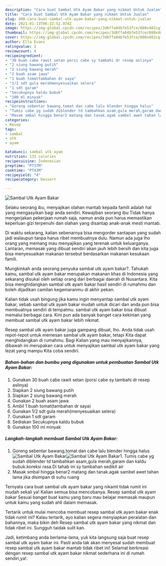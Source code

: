 ```yaml
---
description: "Cara buat Sambal Utk Ayam Bakar yang nikmat Untuk Jualan"
title: "Cara buat Sambal Utk Ayam Bakar yang nikmat Untuk Jualan"
slug: 480-cara-buat-sambal-utk-ayam-bakar-yang-nikmat-untuk-jualan
date: 2021-01-13T06:32:52.974Z
image: https://img-global.cpcdn.com/recipes/3d6ffa84b7e53fce/680x482cq70/sambal-utk-ayam-bakar-foto-resep-utama.jpg
thumbnail: https://img-global.cpcdn.com/recipes/3d6ffa84b7e53fce/680x482cq70/sambal-utk-ayam-bakar-foto-resep-utama.jpg
cover: https://img-global.cpcdn.com/recipes/3d6ffa84b7e53fce/680x482cq70/sambal-utk-ayam-bakar-foto-resep-utama.jpg
author: Ella Evans
ratingvalue: 3
reviewcount: 4
recipeingredient:
- "30 buah cabe rawit setan porsi cabe sy tambahi dr resep aslinya"
- "2 siung bawang putih"
- "2 siung bawang merah"
- "2 buah asam jawa"
- "1 buah tomattambahan dr saya"
- "1/2 sdt gula merahmenyesuaikan selera"
- "1 sdt garam"
- "Secukupnya kaldu bubuk"
- "100 ml minyak"
recipeinstructions:
- "Goreng sebentar bawang,tomat dan cabe lalu blender hingga halus"
- "Tumis cabe yg sudah diblender td tambahkan asam,gula merah,garam dan kaldu bubuk.koreksi rasa.Di tahab ini sy tambahan sedikit air"
- "Masak smbal hingga benar2 matang dan tanak.agak sambel awet tahan lama jika disimpan di suhu ruang"
categories:
- Resep
tags:
- sambal
- utk
- ayam

katakunci: sambal utk ayam 
nutrition: 133 calories
recipecuisine: Indonesian
preptime: "PT37M"
cooktime: "PT43M"
recipeyield: "4"
recipecategory: Dessert

---
```



![Sambal Utk Ayam Bakar](https://img-global.cpcdn.com/recipes/3d6ffa84b7e53fce/680x482cq70/sambal-utk-ayam-bakar-foto-resep-utama.jpg)

Selaku seorang ibu, menyajikan olahan mantab kepada famili adalah hal yang mengasyikan bagi anda sendiri. Kewajiban seorang ibu Tidak hanya mengerjakan pekerjaan rumah saja, namun anda pun harus memastikan keperluan gizi terpenuhi dan olahan yang disantap anak-anak mesti mantab.

Di waktu  sekarang, kalian sebenarnya bisa mengorder santapan yang sudah jadi walaupun tanpa harus ribet membuatnya dulu. Namun ada juga lho orang yang memang mau menyajikan yang terenak untuk keluarganya. Lantaran, memasak yang dibuat sendiri akan jauh lebih bersih dan kita juga bisa menyesuaikan makanan tersebut berdasarkan makanan kesukaan famili. 



Mungkinkah anda seorang penyuka sambal utk ayam bakar?. Tahukah kamu, sambal utk ayam bakar merupakan makanan khas di Indonesia yang sekarang disukai oleh setiap orang dari berbagai daerah di Nusantara. Kita bisa menghidangkan sambal utk ayam bakar hasil sendiri di rumahmu dan boleh dijadikan camilan kegemaranmu di akhir pekan.

Kalian tidak usah bingung jika kamu ingin menyantap sambal utk ayam bakar, sebab sambal utk ayam bakar mudah untuk dicari dan anda pun bisa membuatnya sendiri di tempatmu. sambal utk ayam bakar bisa dibuat memalui berbagai cara. Kini pun ada banyak banget cara kekinian yang membuat sambal utk ayam bakar lebih nikmat.

Resep sambal utk ayam bakar juga gampang dibuat, lho. Anda tidak usah repot-repot untuk memesan sambal utk ayam bakar, tetapi Kita dapat menghidangkan di rumahmu. Bagi Kalian yang mau menyajikannya, dibawah ini merupakan cara untuk menyajikan sambal utk ayam bakar yang lezat yang mampu Kita coba sendiri.

<!--inarticleads1-->

##### Bahan-bahan dan bumbu yang digunakan untuk pembuatan Sambal Utk Ayam Bakar:

1. Gunakan 30 buah cabe rawit setan (porsi cabe sy tambahi dr resep aslinya)
1. Siapkan 2 siung bawang putih
1. Siapkan 2 siung bawang merah
1. Gunakan 2 buah asam jawa
1. Ambil 1 buah tomat(tambahan dr saya)
1. Gunakan 1/2 sdt gula merah(menyesuaikan selera)
1. Gunakan 1 sdt garam
1. Sediakan Secukupnya kaldu bubuk
1. Gunakan 100 ml minyak




<!--inarticleads2-->

##### Langkah-langkah membuat Sambal Utk Ayam Bakar:

1. Goreng sebentar bawang,tomat dan cabe lalu blender hingga halus
<img src="https://img-global.cpcdn.com/steps/b87c958a182cd151/160x128cq70/sambal-utk-ayam-bakar-langkah-memasak-1-foto.jpg" alt="Sambal Utk Ayam Bakar"><img src="https://img-global.cpcdn.com/steps/6e9d26e101132329/160x128cq70/sambal-utk-ayam-bakar-langkah-memasak-1-foto.jpg" alt="Sambal Utk Ayam Bakar">1. Tumis cabe yg sudah diblender td tambahkan asam,gula merah,garam dan kaldu bubuk.koreksi rasa.Di tahab ini sy tambahan sedikit air
1. Masak smbal hingga benar2 matang dan tanak.agak sambel awet tahan lama jika disimpan di suhu ruang




Ternyata cara buat sambal utk ayam bakar yang nikamt tidak rumit ini mudah sekali ya! Kalian semua bisa mencobanya. Resep sambal utk ayam bakar Sesuai banget buat kamu yang baru mau belajar memasak maupun untuk kamu yang sudah ahli dalam memasak.

Tertarik untuk mulai mencoba membuat resep sambal utk ayam bakar enak tidak rumit ini? Kalau tertarik, ayo kalian segera menyiapkan peralatan dan bahannya, maka bikin deh Resep sambal utk ayam bakar yang nikmat dan tidak ribet ini. Sungguh taidak sulit kan. 

Jadi, ketimbang anda berlama-lama, yuk kita langsung saja buat resep sambal utk ayam bakar ini. Pasti anda tak akan menyesal sudah membuat resep sambal utk ayam bakar mantab tidak ribet ini! Selamat berkreasi dengan resep sambal utk ayam bakar nikmat sederhana ini di rumah sendiri,ya!.

